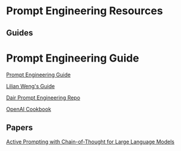 # Prompt Engineering Resources

## Guides

Prompt Engineering Guide
=======
[Prompt Engineering Guide](https://www.promptingguide.ai/)

[Lilian Weng's Guide](https://lilianweng.github.io/posts/2023-03-15-prompt-engineering/)

[Dair Prompt Engineering Repo](https://github.com/dair-ai/Prompt-Engineering-Guide)

[OpenAI Cookbook](https://github.com/openai/openai-cookbook)

## Papers
[Active Prompting with Chain-of-Thought for Large Language Models](https://arxiv.org/pdf/2302.12246.pdf)


